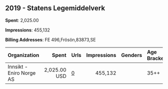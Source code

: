 ## 2019 - Statens Legemiddelverk 
**Spent**: 2,025.00

**Impressions**: 455,132

**Billing Addresses**: FE 496,Frösön,83873,SE

|Organization|Spent|Urls|Impressions|Genders|Age Brackets|Country Codes|
|:---|---:|:---|---:|:---|:---|:---|
|Innsikt - Eniro Norge AS|2,025.00 USD|[0](https://www.snap.com/political-ads/asset/88d4f3b7181a5bb9036367efd756b5b3064d08e4777b93fdc38f029df32a51e5?mediaType=mp4)|455,132||35++|norway|
